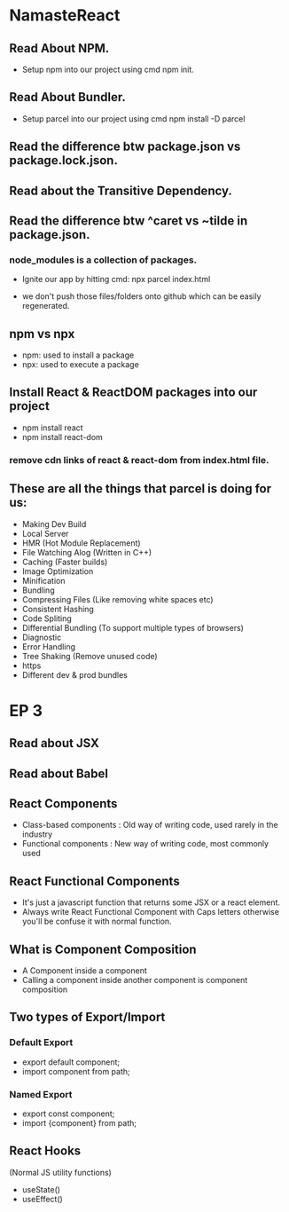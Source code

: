 # NamasteReact

## Read About NPM.

- Setup npm into our project using cmd npm init.

## Read About Bundler.

- Setup parcel into our project using cmd npm install -D parcel

## Read the difference btw package.json vs package.lock.json.

## Read about the Transitive Dependency.

## Read the difference btw ^caret vs ~tilde in package.json.

### node_modules is a collection of packages.

- Ignite our app by hitting cmd: npx parcel index.html

- we don't push those files/folders onto github which can be easily regenerated.

## npm vs npx

- npm: used to install a package
- npx: used to execute a package

## Install React & ReactDOM packages into our project

- npm install react
- npm install react-dom

### remove cdn links of react & react-dom from index.html file.

## These are all the things that parcel is doing for us:

- Making Dev Build
- Local Server
- HMR (Hot Module Replacement)
- File Watching Alog (Written in C++)
- Caching (Faster builds)
- Image Optimization
- Minification
- Bundling
- Compressing Files (Like removing white spaces etc)
- Consistent Hashing
- Code Spliting
- Differential Bundling (To support multiple types of browsers)
- Diagnostic
- Error Handling
- Tree Shaking (Remove unused code)
- https
- Different dev & prod bundles

# EP 3

## Read about JSX

## Read about Babel

## React Components

- Class-based components : Old way of writing code, used rarely in the industry
- Functional components : New way of writing code, most commonly used

## React Functional Components

- It's just a javascript function that returns some JSX or a react element.
- Always write React Functional Component with Caps letters otherwise you'll be confuse it with normal function.

## What is Component Composition

- A Component inside a component
- Calling a component inside another component is component composition

## Two types of Export/Import

### Default Export

- export default component;
- import component from path;

### Named Export

- export const component;
- import {component} from path;

## React Hooks

(Normal JS utility functions)

- useState()
- useEffect()

